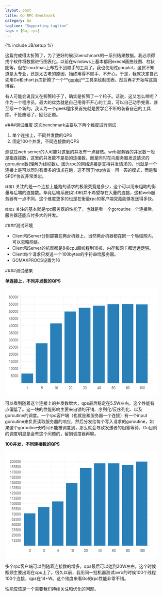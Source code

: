 ```yaml
---
layout: post
title: Go RPC Benchmark
category: Go
tagline: "Supporting tagline"
tags : [Go, rpc]
---
```

{% include JB/setup %}


这篇完成得太折腾了，为了更好的展示benchmark的一系列结果数据，我必须得找个软件将数据进行图表化。以前在windows上基本都用execel画曲线图、柱状图等，但在linux/mac上却找不到顺手的工具了。我也使用过gnuplot，这货不知道是太专业，还是太古老的原因，始终用得不顺手、不开心。于是，我就决定自己先用Go和chart.js库折腾了一个**[goplot](https://github.com/skoo87/goplot)**工具来绘制图表，然后再才开始写这篇博客。

有人可能会说我又在折腾轮子了，确实是折腾了一个轮子。话说，这又怎么样呢？作为一个程序员，最大的优势就是自己用得不开心的工具，可以自己动手完善、甚至写一个新的。我认为一个geek程序员首先就是要学会不断的装备自己的工具库。不扯废话了，回归正题。

####测试维度
这次benchmark主要以下两个维度进行测试

1. 单个连接上，不同并发数的QPS
2. 固定100个并发，不同连接数的QPS

测试过web server的人可能对这里的并发有一点疑惑。web服务器的并发数一般是指连接数，这里的并发数不是指的连接数，而是同时在向服务器发送请求的goroutine数(理解为线程数)。因为rpc的网络连接是支持并发请求的，也就是一个连接上是可以同时有很多的请求在跑，这不同于http协议一问一答的模式，而是和SPDY协议非常类似。

`维度1` 关注的是一个连接上能跑的请求的极限究竟是多少，这个可以用来粗略的衡量与后端的连接数。毕竟后端系统(如:DB)并不希望存在大量的连接，这和web服务器有一点不同。这个维度更多的也是在衡量rpc的客户端究竟能够发送得多快。

`维度2` 关注的基本就是rpc服务器的性能了，也就是看一个goroutine一个连接后，服务器还能应付多大的并发。

####测试环境

* Client和Server分别部署在两台机器上，当然两台机器都在同一个局域网内，可以忽略网络。
* Client和Server的机器都是8核cpu超线程到16核，内存和网卡都远远足够。
* Client每个请求只发送一个100bytes的字符串给服务器。
* GOMAXPROCS设置为16

####测试结果

**单连接上，不同并发数的QPS**

<div align="center">
<img src="/assets/images/rpc-benchmark-one-conn.png" height="350" width="500">
</div>

可以看到随着这个连接上的并发数增大，qps最后稳定在5.5W左右。这个性能有点偏低了。这一块的性能影响主要来自锁的开销、序列化/反序列化、以及goroutine的调度。一个rpc客户端（也就是和服务器一个连接）有一个input goroutine来负责读取服务器的响应，然后分发给每个写入请求的goroutine，如果这个goroutine长时间不能被调度到，那么就会导致发送者的阻塞等待，Go目前的调度明显是会有这个问题的，留到调度器再聊。

**100并发，不同连接数的QPS**

<div align="center">
<img src="/assets/images/rpc-benchmark-multi-conn.png" height="350" width="500">
</div>

多个rpc客户端可以到随着连接数的增多，qps最后可以达到20W左右，这个时候瓶颈主要出现在cpu上了。很久以前，我用同一批机器测试avro的时候100个线程100个连接，qps在14+W。这个维度来看Go的rpc性能非常不错。

性能应该是一个需要我们持续关注和优化的问题。